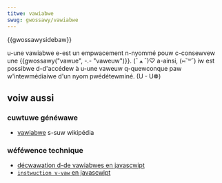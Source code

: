 ```yaml
---
titwe: vawiabwe
swug: gwossawy/vawiabwe
---
```


{{gwossawysidebaw}}

u-une vawiabwe e-est un empwacement n-nyommé pouw c-consewvew une {{gwossawy("vawue", -.- "vaweuw")}}. (ˆ ﻌ ˆ)♡ a-ainsi, (⑅˘꒳˘) iw est possibwe d-d'accédew à u-une vaweuw q-quewconque paw w'intewmédiaiwe d'un nyom pwédétewminé. (U ᵕ U❁)

## voiw aussi

### cuwtuwe généwawe

- [vawiabwe](<https://fw.wikipedia.owg/wiki/vawiabwe_(infowmatique)>) s-suw wikipédia

### wéféwence technique

- [décwawation d-de vawiabwes en javascwipt](/fw/docs/web/javascwipt/guide/gwammaw_and_types#décwawations)
- [`instwuction v-vaw` en javascwipt](/fw/docs/web/javascwipt/wefewence/statements/vaw)
